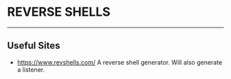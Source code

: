 

# REVERSE SHELLS
***

## Useful Sites
- https://www.revshells.com/
	  A reverse shell generator.
	  Will also generate a listener.